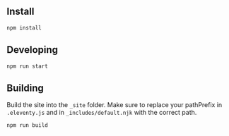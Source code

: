 ## Install
```bash
npm install
```

## Developing
```bash
npm run start
```

## Building

Build the site into the `_site` folder. Make sure to replace your pathPrefix in `.eleventy.js` and in `_includes/default.njk` with the correct path.

```bash
npm run build
```
